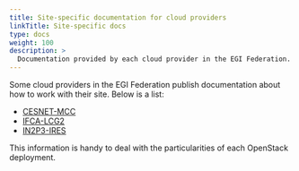 ```yaml
---
title: Site-specific documentation for cloud providers
linkTitle: Site-specific docs
type: docs
weight: 100
description: >
  Documentation provided by each cloud provider in the EGI Federation.
---
```


Some cloud providers in the EGI Federation publish documentation about how
to work with their site. Below is a list:

- [CESNET-MCC](https://docs.cloud.muni.cz/)
- [IFCA-LCG2](https://confluence.ifca.es/display/IC/Cloud+Computing)
- [IN2P3-IRES](https://scigne.fr/en/user-support/online-documentation/openstack-user-guide/)

This information is handy to deal with the particularities of each OpenStack
deployment.
